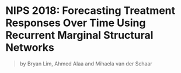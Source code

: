 # NIPS 2018: Forecasting Treatment Responses Over Time Using Recurrent Marginal Structural Networks
> by Bryan Lim, Ahmed Alaa and Mihaela van der Schaar
